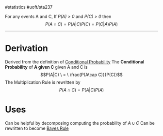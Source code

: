 
#statistics #uoft/sta237 

For any events A and C, If *P(A) > 0* and *P(C) > 0* then
$$P(A\cap C) = P(A|C)P(C) = P(C|A)P(A)$$

---


# Derivation
Derived from the definition of [Conditional Probability](Conditional%20Probability.md)
The **Conditional Probability** of **A given C** given A and C is 
$$P(A|C) \ = \ \frac{P(A\cap C)}{P(C)}$$
The Multiplication Rule is rewritten by 
$$P(A\cap C) =P(A|C)P(A)$$

# Uses
Can be helpful by decomposing computing the probability of $A\cup C$ 
Can be rewritten to become [Bayes Rule](Bayes%20Rule.md)